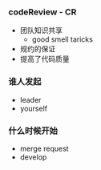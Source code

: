 ### codeReview - CR
- 团队知识共享
    - good smell taricks
- 规约的保证
- 提高了代码质量

### 谁人发起
- leader
- yourself

### 什么时候开始
- merge request
- develop